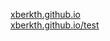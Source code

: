 [xberkth.github.io](https://xberkth.github.io)  
[xberkth.github.io/test](https://xberkth.github.io/test)
